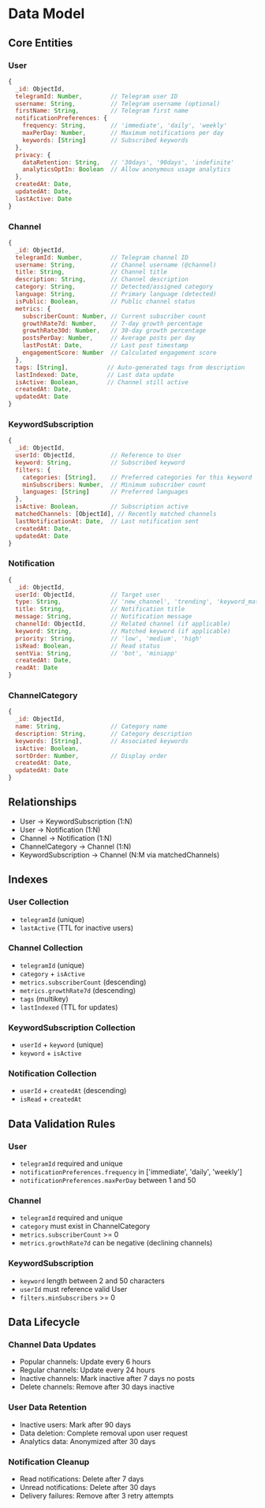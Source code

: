 # Data Model

## Core Entities

### User
```javascript
{
  _id: ObjectId,
  telegramId: Number,        // Telegram user ID
  username: String,          // Telegram username (optional)
  firstName: String,         // Telegram first name
  notificationPreferences: {
    frequency: String,       // 'immediate', 'daily', 'weekly'
    maxPerDay: Number,       // Maximum notifications per day
    keywords: [String]       // Subscribed keywords
  },
  privacy: {
    dataRetention: String,   // '30days', '90days', 'indefinite'
    analyticsOptIn: Boolean  // Allow anonymous usage analytics
  },
  createdAt: Date,
  updatedAt: Date,
  lastActive: Date
}
```

### Channel
```javascript
{
  _id: ObjectId,
  telegramId: Number,        // Telegram channel ID
  username: String,          // Channel username (@channel)
  title: String,             // Channel title
  description: String,       // Channel description
  category: String,          // Detected/assigned category
  language: String,          // Primary language (detected)
  isPublic: Boolean,         // Public channel status
  metrics: {
    subscriberCount: Number, // Current subscriber count
    growthRate7d: Number,    // 7-day growth percentage
    growthRate30d: Number,   // 30-day growth percentage
    postsPerDay: Number,     // Average posts per day
    lastPostAt: Date,        // Last post timestamp
    engagementScore: Number  // Calculated engagement score
  },
  tags: [String],           // Auto-generated tags from description
  lastIndexed: Date,        // Last data update
  isActive: Boolean,        // Channel still active
  createdAt: Date,
  updatedAt: Date
}
```

### KeywordSubscription
```javascript
{
  _id: ObjectId,
  userId: ObjectId,          // Reference to User
  keyword: String,           // Subscribed keyword
  filters: {
    categories: [String],    // Preferred categories for this keyword
    minSubscribers: Number,  // Minimum subscriber count
    languages: [String]      // Preferred languages
  },
  isActive: Boolean,         // Subscription active
  matchedChannels: [ObjectId], // Recently matched channels
  lastNotificationAt: Date,  // Last notification sent
  createdAt: Date,
  updatedAt: Date
}
```

### Notification
```javascript
{
  _id: ObjectId,
  userId: ObjectId,          // Target user
  type: String,              // 'new_channel', 'trending', 'keyword_match'
  title: String,             // Notification title
  message: String,           // Notification message
  channelId: ObjectId,       // Related channel (if applicable)
  keyword: String,           // Matched keyword (if applicable)
  priority: String,          // 'low', 'medium', 'high'
  isRead: Boolean,           // Read status
  sentVia: String,           // 'bot', 'miniapp'
  createdAt: Date,
  readAt: Date
}
```

### ChannelCategory
```javascript
{
  _id: ObjectId,
  name: String,              // Category name
  description: String,       // Category description
  keywords: [String],        // Associated keywords
  isActive: Boolean,
  sortOrder: Number,         // Display order
  createdAt: Date,
  updatedAt: Date
}
```

## Relationships

- User → KeywordSubscription (1:N)
- User → Notification (1:N)
- Channel → Notification (1:N)
- ChannelCategory → Channel (1:N)
- KeywordSubscription → Channel (N:M via matchedChannels)

## Indexes

### User Collection
- `telegramId` (unique)
- `lastActive` (TTL for inactive users)

### Channel Collection
- `telegramId` (unique)
- `category` + `isActive`
- `metrics.subscriberCount` (descending)
- `metrics.growthRate7d` (descending)
- `tags` (multikey)
- `lastIndexed` (TTL for updates)

### KeywordSubscription Collection
- `userId` + `keyword` (unique)
- `keyword` + `isActive`

### Notification Collection
- `userId` + `createdAt` (descending)
- `isRead` + `createdAt`

## Data Validation Rules

### User
- `telegramId` required and unique
- `notificationPreferences.frequency` in ['immediate', 'daily', 'weekly']
- `notificationPreferences.maxPerDay` between 1 and 50

### Channel
- `telegramId` required and unique
- `category` must exist in ChannelCategory
- `metrics.subscriberCount` >= 0
- `metrics.growthRate7d` can be negative (declining channels)

### KeywordSubscription
- `keyword` length between 2 and 50 characters
- `userId` must reference valid User
- `filters.minSubscribers` >= 0

## Data Lifecycle

### Channel Data Updates
- Popular channels: Update every 6 hours
- Regular channels: Update every 24 hours
- Inactive channels: Mark inactive after 7 days no posts
- Delete channels: Remove after 30 days inactive

### User Data Retention
- Inactive users: Mark after 90 days
- Data deletion: Complete removal upon user request
- Analytics data: Anonymized after 30 days

### Notification Cleanup
- Read notifications: Delete after 7 days
- Unread notifications: Delete after 30 days
- Delivery failures: Remove after 3 retry attempts